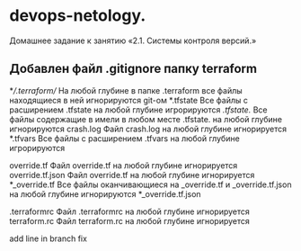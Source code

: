 # devops-netology. 
Домашнее задание к занятию «2.1. Системы контроля версий.»

## Добавлен файл .gitignore  папку terraform


**/.terraform/*		На любой глубине в папке .terraform все файлы находящиеся в ней игнорируются git-ом
*.tfstate		Вcе файлы с расширением .tfstate на любой глубине игрорируются
*.tfstate.*		Все файлы содержащие в имели в любом месте .tfstate. на любой глубине игнорируются
crash.log		Файл crash.log на любой глубине игнорируется
*.tfvars		Вcе файлы с расширением .tfvars на любой глубине игрорируются

override.tf		Файл override.tf на любой глубине игнорируется
override.tf.json	Файл override.tf на любой глубине игнорируется
*_override.tf		Все файлы оканчивающиеся на _override.tf и _override.tf.json на любой глубине игнорируются
*_override.tf.json

.terraformrc		Файл .terraformrc на любой глубине игнорируется
terraform.rc		Файл terraform.rc на любой глубине игнорируется

add line in branch fix
